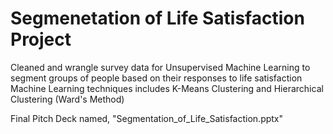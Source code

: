 # Segmenetation of Life Satisfaction Project

Cleaned and wrangle survey data for Unsupervised Machine Learning to segment groups of people based on their responses to life satisfaction
Machine Learning techniques includes K-Means Clustering and Hierarchical Clustering (Ward's Method)

Final Pitch Deck named, "Segmentation_of_Life_Satisfaction.pptx"
